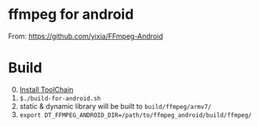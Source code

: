 ffmpeg for android
=========

From: https://github.com/yixia/FFmpeg-Android


Build
=========

0. [Install ToolChain](https://github.com/peterfuture/dttv-android/wiki/1-%E5%AE%89%E8%A3%85android-arm%E4%BA%A4%E5%8F%89%E7%BC%96%E8%AF%91%E9%93%BE)
1. `$./build-for-android.sh`
2. static & dynamic library will be built to `build/ffmpeg/armv7/`
3. `export DT_FFMPEG_ANDROID_DIR=/path/to/ffmpeg_android/build/ffmpeg/`

